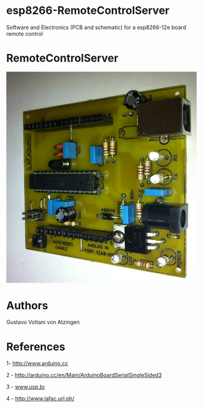 # esp8266-RemoteControlServer
Software and Electronics (PCB and schematic) for a esp8266-12e board remote control

RemoteControlServer
=========

![alt tag](https://github.com/Atzingen/Lafaquino/blob/master/Board_top_view.jpg)

Authors
=========

Gustavo Voltani von Atzingen 


References
=========

1- http://www.arduino.cc

2 - http://arduino.cc/en/Main/ArduinoBoardSerialSingleSided3

3 - www.usp.br

4 - http://www.lafac.url.ph/
